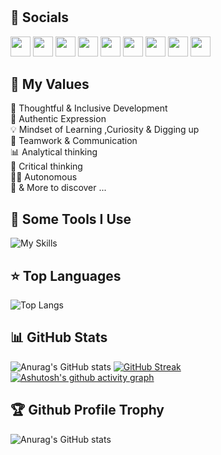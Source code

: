 <h1 align="center">
<!--
 <img src="https://raw.githubusercontent.com/iampavangandhi/iampavangandhi/master/gifs/Hi.gif" width="30px" height="50px">
 <strong> Hi there ❤️</strong>
 <br/> -->
<!--   <strong> Hi there, here's a meme before we get started.</strong>  -->





<!-- <p align="center">
 
  <img  height="350px" src='https://random-memeer.herokuapp.com/' title="Meme" alt="Please refresh the page if the meme doesn't show up.">
</p>  -->

<!--
**bassem97/bassem97** is a ✨ _special_ ✨ repository because its `README.md` (this file) appears on your GitHub profile.
-->




<h2> 🙆 Socials </h2>

<p align="left"> <a href="https://www.dev.to/bassem97" target="_blank" rel="noreferrer"><img src="https://raw.githubusercontent.com/danielcranney/readme-generator/main/public/icons/socials/devdotto-dark.svg" width="32" height="32" /></a> <a href="https://discord.com/users/NoobSlayer#1667" target="_blank" rel="noreferrer"><img src="https://raw.githubusercontent.com/danielcranney/readme-generator/main/public/icons/socials/discord.svg" width="32" height="32" /></a> <a href="https://www.facebook.com/bassem.jadoui/" target="_blank" rel="noreferrer"><img src="https://raw.githubusercontent.com/danielcranney/readme-generator/main/public/icons/socials/facebook.svg" width="32" height="32" /></a> <a href="https://www.github.com/bassem97" target="_blank" rel="noreferrer"><img src="https://raw.githubusercontent.com/danielcranney/readme-generator/main/public/icons/socials/github-dark.svg" width="32" height="32" /></a> <a href="http://www.instagram.com/bassem_jd/" target="_blank" rel="noreferrer"><img src="https://raw.githubusercontent.com/danielcranney/readme-generator/main/public/icons/socials/instagram.svg" width="32" height="32" /></a> <a href="https://www.linkedin.com/in/bassem-jadoui-85b6b9199" target="_blank" rel="noreferrer"><img src="https://raw.githubusercontent.com/danielcranney/readme-generator/main/public/icons/socials/linkedin.svg" width="32" height="32" /></a> <a href="http://www.medium.com/@bassemjadoui1996" target="_blank" rel="noreferrer"><img src="https://raw.githubusercontent.com/danielcranney/readme-generator/main/public/icons/socials/medium-dark.svg" width="32" height="32" /></a> <a href="https://www.stackoverflow.com/users/19434229/bassem-jadoui" target="_blank" rel="noreferrer"><img src="https://raw.githubusercontent.com/danielcranney/readme-generator/main/public/icons/socials/stackoverflow.svg" width="32" height="32" /></a> <a href="https://www.twitter.com/jadoui_bassem" target="_blank" rel="noreferrer"><img src="https://raw.githubusercontent.com/danielcranney/readme-generator/main/public/icons/socials/twitter.svg" width="32" height="32" /></a></p>


## 💎 My Values

🧠 Thoughtful & Inclusive Development <br/>
🖤 Authentic Expression <br/>
💡 Mindset of Learning ,Curiosity & Digging up <br/>
🙌 Teamwork & Communication <br/>
📊 Analytical thinking <br/>
🚨 Critical thinking <br/>
🙋‍♂️ Autonomous <br/>
🕺 & More to discover ...



<h2>🚀 Some Tools I Use</h2>

![My Skills](https://skillicons.dev/icons?i=html,css,sass,bootstrap,js,ts,py,java,php,jquery,r,nodejs,expressjs,angular,reactivex,nextjs,webpack,spring,maven,hibernate,flask,django,react,redux,laravel,vite,symfony,dotnet,mongodb,mysql,sqlite,postgres,graphql,discord,linux,git,github,githubactions,gitlab,androidstudio,idea,prometheus,jenkins,kubernetes,docker,heroku,supabase,vercel,nginx,cloudflare,vim,regex,stackoverflow,figma)

## ⭐ **Top Languages**

![Top Langs](https://github-readme-stats-sigma-five.vercel.app/api/top-langs/?username=bassem97&theme=react&border_radius=30)
<!-- ##![Top Langs](https://github-readme-stats.vercel.app/api/top-langs/?username=bassem97&theme=radical&layout=compact) -->


## 📊 **GitHub Stats**

![Anurag's GitHub stats](https://github-readme-stats-sigma-five.vercel.app/api?username=bassem97&show_icons=true&theme=react&border_radius=30)
[![GitHub Streak](https://github-readme-streak-stats.herokuapp.com?user=bassem97&theme=react&border_radius=30&date_format=M%20j%5B%2C%20Y%5D)](https://git.io/streak-stats)
[![Ashutosh's github activity graph](https://github-readme-activity-graph.cyclic.app/graph?username=bassem97&theme=react&border_radius=30)](https://github.com/ashutosh00710/github-readme-activity-graph)

## 🏆 **Github Profile Trophy**

![Anurag's GitHub stats](https://github-profile-trophy.vercel.app/?username=bassem97&theme=radical&row=1&column=10)

